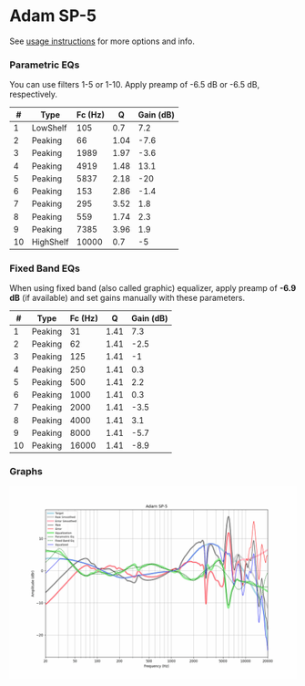 # Adam SP-5
See [usage instructions](https://github.com/jaakkopasanen/AutoEq#usage) for more options and info.

### Parametric EQs
You can use filters 1-5 or 1-10. Apply preamp of -6.5 dB or -6.5 dB, respectively.

|   # | Type      |   Fc (Hz) |    Q |   Gain (dB) |
|-----|-----------|-----------|------|-------------|
|   1 | LowShelf  |       105 | 0.7  |         7.2 |
|   2 | Peaking   |        66 | 1.04 |        -7.6 |
|   3 | Peaking   |      1989 | 1.97 |        -3.6 |
|   4 | Peaking   |      4919 | 1.48 |        13.1 |
|   5 | Peaking   |      5837 | 2.18 |       -20   |
|   6 | Peaking   |       153 | 2.86 |        -1.4 |
|   7 | Peaking   |       295 | 3.52 |         1.8 |
|   8 | Peaking   |       559 | 1.74 |         2.3 |
|   9 | Peaking   |      7385 | 3.96 |         1.9 |
|  10 | HighShelf |     10000 | 0.7  |        -5   |

### Fixed Band EQs
When using fixed band (also called graphic) equalizer, apply preamp of **-6.9 dB** (if available) and set gains manually with these parameters.

|   # | Type    |   Fc (Hz) |    Q |   Gain (dB) |
|-----|---------|-----------|------|-------------|
|   1 | Peaking |        31 | 1.41 |         7.3 |
|   2 | Peaking |        62 | 1.41 |        -2.5 |
|   3 | Peaking |       125 | 1.41 |        -1   |
|   4 | Peaking |       250 | 1.41 |         0.3 |
|   5 | Peaking |       500 | 1.41 |         2.2 |
|   6 | Peaking |      1000 | 1.41 |         0.3 |
|   7 | Peaking |      2000 | 1.41 |        -3.5 |
|   8 | Peaking |      4000 | 1.41 |         3.1 |
|   9 | Peaking |      8000 | 1.41 |        -5.7 |
|  10 | Peaking |     16000 | 1.41 |        -8.9 |

### Graphs
![](./Adam%20SP-5.png)
